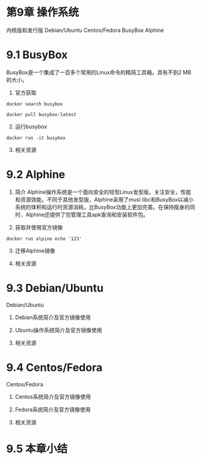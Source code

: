 # 第9章 操作系统
内核版和发行版
Debian/Ubuntu 
Centos/Fedora
BusyBox
Alphine

# 9.1 BusyBox
BusyBox是一个集成了一百多个常用的Linux命令的精简工具箱。具有不到2 MB 的大小。

1. 官方获取
```
docker search busybox

docker pull busybox:latest
```
2. 运行busybox
```
docker run -it busybox
```
3. 相关资源


# 9.2 Alphine
1. 简介
Alphine操作系统是一个面向安全的轻型Linux发型版，关注安全，性能和资源效能。不同于其他发型版，Alphine采用了musl libc和BusyBox以减小系统的体积和运行时资源消耗，比BusyBox功能上更加完善。在保持瘦身的同时，Alphine还提供了包管理工具apk查询和安装软件包。

2. 获取并使用官方镜像
```
docker run alpine echo '123'
```

3. 迁移Alphine镜像


4. 相关资源


# 9.3 Debian/Ubuntu
Debian/Ubuntu

1. Debian系统简介及官方镜像使用


2. Ubuntu操作系统简介及官方镜像使用


3. 相关资源

# 9.4 Centos/Fedora
Centos/Fedora

1. Centos系统简介及官方镜像使用


2. Fedora系统简介及官方镜像使用


3. 相关资源


# 9.5 本章小结


